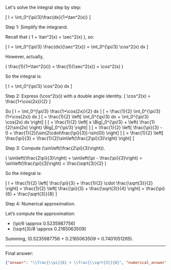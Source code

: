 Let's solve the integral step by step:

\[
I = \int_0^{\pi/3}\frac{dx}{1+\tan^2(x)}
\]

Step 1: Simplify the integrand.

Recall that \( 1 + \tan^2(x) = \sec^2(x) \), so:

\[
I = \int_0^{\pi/3} \frac{dx}{\sec^2(x)} = \int_0^{\pi/3} \cos^2(x) dx
\]

However, actually,

\(
\frac{1}{1+\tan^2(x)} = \frac{1}{\sec^2(x)} = \cos^2(x)
\)

So the integral is:

\[
I = \int_0^{\pi/3} \cos^2(x) dx
\]

Step 2: Express \(\cos^2(x)\) with a double angle identity.
\[
\cos^2(x) = \frac{1+\cos(2x)}{2}
\]

So
\[
I = \int_0^{\pi/3} \frac{1+\cos(2x)}{2} dx
\]
\[
= \frac{1}{2} \int_0^{\pi/3} (1+\cos(2x)) dx
\]
\[
= \frac{1}{2} \left[ \int_0^{\pi/3} dx + \int_0^{\pi/3} \cos(2x) dx \right]
\]
\[
= \frac{1}{2} \left[ x \Big|_0^{\pi/3} + \left( \frac{1}{2}\sin(2x) \right) \Big|_0^{\pi/3} \right]
\]
\[
= \frac{1}{2} \left[ \frac{\pi}{3} - 0 + \frac{1}{2}(\sin(2\cdot\frac{\pi}{3})-\sin(0)) \right]
\]
\[
= \frac{1}{2} \left[ \frac{\pi}{3} + \frac{1}{2}\sin\left(\frac{2\pi}{3}\right) \right]
\]

Step 3: Compute \(\sin\left(\frac{2\pi}{3}\right)\).

\(
\sin\left(\frac{2\pi}{3}\right) = \sin\left(\pi - \frac{\pi}{3}\right) = \sin\left(\frac{\pi}{3}\right) = \frac{\sqrt{3}}{2}
\)

So the integral is:

\[
I = \frac{1}{2} \left[ \frac{\pi}{3} + \frac{1}{2} \cdot \frac{\sqrt{3}}{2} \right]
= \frac{1}{2} \left[ \frac{\pi}{3} + \frac{\sqrt{3}}{4} \right]
= \frac{\pi}{6} + \frac{\sqrt{3}}{8}
\]

Step 4: Numerical approximation.

Let’s compute the approximation:

- \(\pi/6 \approx 0.5235987756\)
- \(\sqrt{3}/8 \approx 0.2165063509\)

Summing, \(0.5235987756 + 0.2165063509 = 0.7401051265\).

---

Final answer:
```json
{"answer": "\\frac{\\pi}{6} + \\frac{\\sqrt{3}}{8}", "numerical_answer": "0.7401051265"}
```